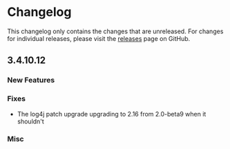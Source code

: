 # Changelog

This changelog only contains the changes that are unreleased. For changes for individual releases, please visit the
[releases](https://github.com/ATLauncher/ATLauncher/releases) page on GitHub.

## 3.4.10.12

### New Features

### Fixes
- The log4j patch upgrade upgrading to 2.16 from 2.0-beta9 when it shouldn't

### Misc
